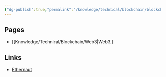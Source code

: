 ```yaml
---
{"dg-publish":true,"permalink":"/knowledge/technical/blockchain/blockchain/","noteIcon":""}
---
```


## Pages

- [[Knowledge/Technical/Blockchain/Web3\|Web3]]


## Links
- [Ethernaut](https://ethernaut.openzeppelin.com/)